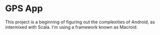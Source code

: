 # GPS App

This project is a beginning of figuring out the complexities of Android, as intermixed with Scala. I'm using a framework known as Macroid.
